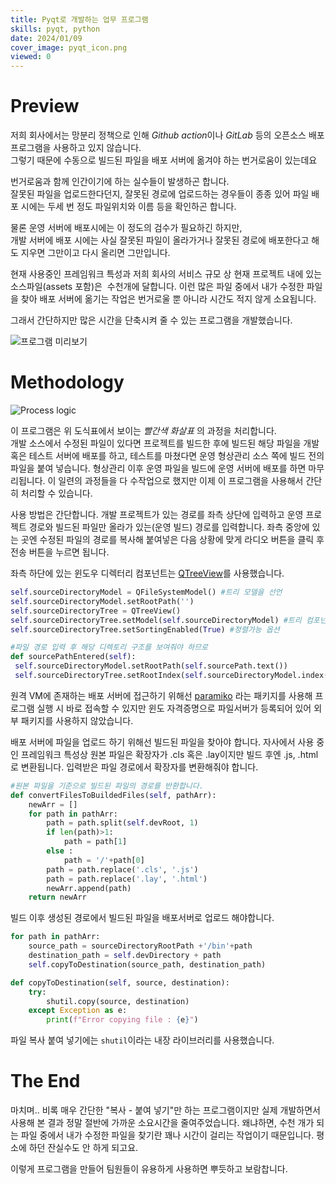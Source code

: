 ```yaml
---
title: Pyqt로 개발하는 업무 프로그램
skills: pyqt, python
date: 2024/01/09
cover_image: pyqt_icon.png
viewed: 0
---
```


# **Preview**

저희 회사에서는 망분리 정책으로 인해 *Github action*이나 _GitLab_ 등의 오픈소스 배포 프로그램을 사용하고 있지 않습니다.  
그렇기 때문에 수동으로 빌드된 파일을 배포 서버에 옮겨야 하는 번거로움이 있는데요

번거로움과 함께 인간이기에 하는 실수들이 발생하곤 합니다.  
잘못된 파일을 업로드한다던지, 잘못된 경로에 업로드하는 경우들이 종종 있어 파일 배포 시에는 두세 번 정도 파일위치와 이름 등을 확인하곤 합니다.

물론 운영 서버에 배포시에는 이 정도의 검수가 필요하긴 하지만,  
개발 서버에 배포 시에는 사실 잘못된 파일이 올라가거나 잘못된 경로에 배포한다고 해도 지우면 그만이고 다시 올리면 그만입니다.

현재 사용중인 프레임워크 특성과 저희 회사의 서비스 규모 상 현재 프로젝트 내에 있는 소스파일(assets 포함)은  수천개에 달합니다. 이런 많은 파일 중에서 내가 수정한 파일을 찾아 배포 서버에 옮기는 작업은 번거로울 뿐 아니라 시간도 적지 않게 소요됩니다.

그래서 간단하지만 많은 시간을 단축시켜 줄 수 있는 프로그램을 개발했습니다.

![프로그램 미리보기](/images/1_md.png)

# **Methodology**

![Process logic](/images/1_md_1.png)

이 프로그램은 위 도식표에서 보이는 _빨간색 화살표_ 의 과정을 처리합니다.  
개발 소스에서 수정된 파일이 있다면 프로젝트를 빌드한 후에 빌드된 해당 파일을 개발 혹은 테스트 서버에 배포를 하고, 테스트를 마쳤다면 운영 형상관리 소스 쪽에 빌드 전의 파일을 붙여 넣습니다. 형상관리 이후 운영 파일을 빌드에 운영 서버에 배포를 하면 마무리됩니다. 이 일련의 과정들을 다 수작업으로 했지만 이제 이 프로그램을 사용해서 간단히 처리할 수 있습니다.

사용 방법은 간단합니다. 개발 프로젝트가 있는 경로를 좌측 상단에 입력하고 운영 프로젝트 경로와 빌드된 파일만 올라가 있는(운영 빌드) 경로를 입력합니다. 좌측 중앙에 있는 곳엔 수정된 파일의 경로를 복사해 붙여넣은 다음 상황에 맞게 라디오 버튼을 클릭 후 전송 버튼을 누르면 됩니다.

좌측 하단에 있는 윈도우 디렉터리 컴포넌트는 [QTreeView](https://doc.qt.io/qt-6/qtreeview.html)를 사용했습니다.

```python
self.sourceDirectoryModel = QFileSystemModel() #트리 모델을 선언
self.sourceDirectoryModel.setRootPath('')
self.sourceDirectoryTree = QTreeView()
self.sourceDirectoryTree.setModel(self.sourceDirectoryModel) #트리 컴포넌트에 모델을 할당
self.sourceDirectoryTree.setSortingEnabled(True) #정렬가능 옵션

#파일 경로 입력 후 해당 디렉토리 구조를 보여줘야 하므로
def sourcePathEntered(self):
 self.sourceDirectoryModel.setRootPath(self.sourcePath.text())
 self.sourceDirectoryTree.setRootIndex(self.sourceDirectoryModel.index(self.sourcePath.text()))
```

원격 VM에 존재하는 배포 서버에 접근하기 위해선 [paramiko](https://www.paramiko.org/installing.html) 라는 패키지를 사용해 프로그램 실행 시 바로 접속할 수 있지만 윈도 자격증명으로 파일서버가 등록되어 있어 외부 패키지를 사용하지 않았습니다.

배포 서버에 파일을 업로드 하기 위해선 빌드된 파일을 찾아야 합니다. 자사에서 사용 중인 프레임워크 특성상 원본 파일은 확장자가 .cls 혹은 .lay이지만 빌드 후엔 .js, .html로 변환됩니다. 입력받은 파일 경로에서 확장자를 변환해줘야 합니다.

```python
#원본 파일을 기준으로 빌드된 파일의 경로를 반환합니다.
def convertFilesToBuildedFiles(self, pathArr):
    newArr = []
    for path in pathArr:
        path = path.split(self.devRoot, 1)
        if len(path)>1:
            path = path[1]
        else :
            path = '/'+path[0]
        path = path.replace('.cls', '.js')
        path = path.replace('.lay', '.html')
        newArr.append(path)
    return newArr
```

빌드 이후 생성된 경로에서 빌드된 파일을 배포서버로 업로드 해야합니다.

```python
for path in pathArr:
    source_path = sourceDirectoryRootPath +'/bin'+path
    destination_path = self.devDirectory + path
    self.copyToDestination(source_path, destination_path)

def copyToDestination(self, source, destination):
    try:
        shutil.copy(source, destination)
    except Exception as e:
        print(f"Error copying file : {e}")
```

파일 복사 붙여 넣기에는 `shutil`이라는 내장 라이브러리를 사용했습니다.

# **The End**

마치며.. 비록 매우 간단한 "복사 - 붙여 넣기"만 하는 프로그램이지만 실제 개발하면서 사용해 본 결과 정말 절반에 가까운 소요시간을 줄여주었습니다. 왜냐하면, 수천 개가 되는 파일 중에서 내가 수정한 파일을 찾기란 꽤나 시간이 걸리는 작업이기 때문입니다. 평소에 하던 잔실수도 안 하게 되고요.

이렇게 프로그램을 만들어 팀원들이 유용하게 사용하면 뿌듯하고 보람찹니다.
